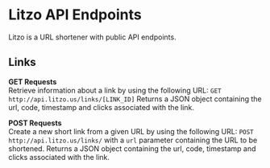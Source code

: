 # Litzo API Endpoints
Litzo is a URL shortener with public API endpoints. 

## Links
__GET Requests__  
Retrieve information about a link by using the following URL: `GET http://api.litzo.us/links/[LINK_ID]` Returns a JSON object containing the url, code, timestamp and clicks associated with the link.

__POST Requests__  
Create a new short link from a given URL by using the following URL: `POST http://api.litzo.us/links/` with a `url` parameter containing the URL to be shortened. Returns a JSON object containing the url, code, timestamp and clicks associated with the link.